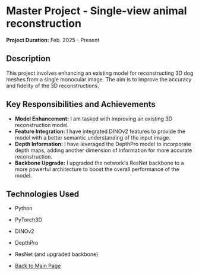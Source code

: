 # Master Project - Single-view animal reconstruction

**Project Duration:** Feb. 2025 - Present

## Description

This project involves enhancing an existing model for reconstructing 3D dog meshes from a single monocular image. The aim is to improve the accuracy and fidelity of the 3D reconstructions.

## Key Responsibilities and Achievements

* **Model Enhancement:** I am tasked with improving an existing 3D reconstruction model.
* **Feature Integration:** I have integrated DINOv2 features to provide the model with a better semantic understanding of the input image.
* **Depth Information:** I have leveraged the DepthPro model to incorporate depth maps, adding another dimension of information for more accurate reconstruction.
* **Backbone Upgrade:** I upgraded the network's ResNet backbone to a more powerful architecture to boost the overall performance of the model.

## Technologies Used

* Python
* PyTorch3D
* DINOv2
* DepthPro
* ResNet (and upgraded backbone)

* [Back to Main Page](../README.md)
